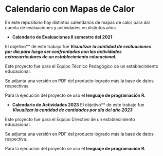 # Calendario con Mapas de Calor

En este repositorio hay distintos calendarios de mapas de calor para dar cuenta de evaluaciones y actividades en distintos años

- **Calendario de Evaluaciones II semestre del 2021** 

El objetivo** de este trabajo fue ***Visualizar la cantidad de evaluaciones por día para luego ser  confrontadas con las actividades extracurriculares de un establecimiento educacional.***

Este proyecto fue para el Equipo Técnico Pedagógico de un establecimiento educacional.

Se adjunta una versión en PDF del producto logrado más la base de datos respectivas.

Para la ejecución del proyecto se uso el **lenguaje de programación R.**

- **Calendario de Actividades 2023** 
El objetivo** de este trabajo fue ***Visualizar la cantidad de cantidades por día del año 2023***

Este proyecto fue para el Equipo Directivo de un establecimiento educacional.

Se adjunta una versión en PDF del producto logrado más la base de datos respectiva.

Para la ejecución del proyecto se uso el **lenguaje de programación R.**


